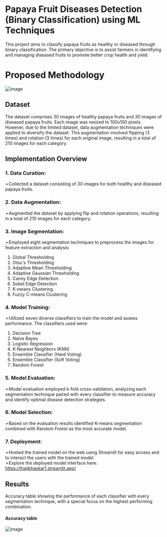 # Papaya Fruit Diseases Detection (Binary Classification) using ML Techniques
This project aims to classify papaya fruits as healthy or diseased through binary classification. The primary objective is to assist farmers in identifying and managing diseased fruits to promote better crop health and yield.

# Proposed Methodology
![image](https://github.com/Jhajibhaskar/Papaya-Fruit-Disease-Detection-using-ML-Techniques/assets/84240276/4fb9297a-99f2-4f2a-a93b-71b5b6832318)

## Dataset
The dataset comprises 30 images of healthy papaya fruits and 30 images of diseased papaya fruits. Each image was resized to 100x100 pixels. However, due to the limited dataset, data augmentation techniques were applied to diversify the dataset. This augmentation involved flipping (3 times) and rotation (3 times) for each original image, resulting in a total of 210 images for each category.

## Implementation Overview
### 1. Data Curation:
➢Collected a dataset consisting of 30 images for both healthy and diseased papaya fruits.
### 2. Data Augmentation:
➢Augmented the dataset by applying flip and rotation operations, resulting in a total of 210 images for each category.
### 3. Image Segmentation:
➢Employed eight segmentation techniques to preprocess the images for feature extraction and analysis:
1. Global Thresholding<br>
2. Otsu's Thresholding<br>
3. Adaptive Mean Thresholding<br>
4. Adaptive Gaussian Thresholding<br>
5. Canny Edge Detection<br>
6. Sobel Edge Detection<br>
7. K-means Clustering<br>
8. Fuzzy C-means Clustering<br>
### 4. Model Training:
➢Utilized seven diverse classifiers to train the model and assess performance. The classifiers used were:
1. Decision Tree<br>
2. Naive Bayes<br>
3. Logistic Regression<br>
4. K-Nearest Neighbors (KNN)<br>
5. Ensemble Classifier (Hard Voting)<br>
6. Ensemble Classifier (Soft Voting)<br>
7. Random Forest<br>
### 5. Model Evaluation:
➢Model evaluation employed k-fold cross-validation, analyzing each segmentation technique paired with every classifier to measure accuracy and identify optimal disease detection strategies.
### 6. Model Selection:
➢Based on the evaluation results identified K-means segmentation combined with Random Forest as the most accurate model.
### 7. Deployment:
➢Hosted the trained model on the web using Streamlit for easy access and to interact the users with the trained model.<br>
➢Explore the deployed model interface here: https://jhajibhaskar1.streamlit.app/
## Results
Accuracy table showing the performance of each classifier with every segmentation technique, with a special focus on the highest performing combination.
#### Accuracy table
![image](https://github.com/Jhajibhaskar/Papaya-Fruit-Disease-Detection-using-ML-Techniques/assets/84240276/5bcd9733-d7b7-4b43-900d-20eb5b4c12e2)






